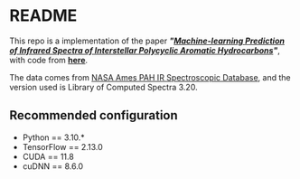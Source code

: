 # README

This repo is a implementation of the paper ***"[Machine-learning Prediction of Infrared Spectra of Interstellar Polycyclic Aromatic Hydrocarbons](https://iopscience.iop.org/article/10.3847/1538-4357/abb5b6)"***, with code from **[here](https://zenodo.org/records/3979217)**.



The data comes from [NASA Ames PAH IR Spectroscopic Database](https://www.astrochem.org/pahdb/), and the version used is Library of Computed Spectra 3.20.



## Recommended configuration

* Python == 3.10.*
* TensorFlow == 2.13.0
* CUDA == 11.8
* cuDNN == 8.6.0
